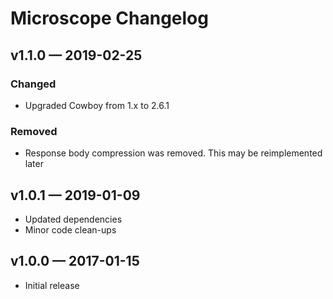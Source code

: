 # Microscope Changelog

## v1.1.0 &mdash; 2019-02-25

### Changed

- Upgraded Cowboy from 1.x to 2.6.1

### Removed

- Response body compression was removed. This may be reimplemented later

## v1.0.1 &mdash; 2019-01-09

- Updated dependencies
- Minor code clean-ups

## v1.0.0 &mdash; 2017-01-15

- Initial release